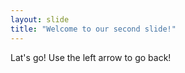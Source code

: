 ```yaml
---
layout: slide
title: "Welcome to our second slide!"
---
```

Lat's go!
Use the left arrow to go back!
